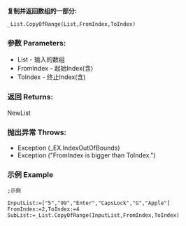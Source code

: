 **复制并返回数组的一部分:**

```autohotkey
_List.CopyOfRange(List,FromIndex,ToIndex)
```

### 参数 Parameters: 

- List - 输入的数组
- FromIndex - 起始Index(含)
- ToIndex - 终止Index(含)

### 返回 Returns: 

NewList

### 抛出异常 Throws: 

- Exception (_EX.IndexOutOfBounds)
- Exception ("FromIndex is bigger than ToIndex.")

### 示例 Example

```autohotkey
;示例

InputList:=["5","99","Enter","CapsLock","G","Apple"]
FromIndex:=2,ToIndex:=4
SubList:=_List.CopyOfRange(InputList,FromIndex,ToIndex)
```